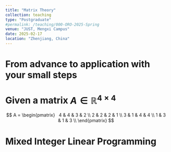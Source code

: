```yaml
---
title: "Matrix Theory"
collection: teaching
type: "Postgraduate"
#permalink: /teaching/000-ORO-2025-Spring  
venue: "JUST, Mengxi Campus"
date: 2025-02-17
location: "Zhenjiang, China"
---
```


From advance to application with your small steps    
======



Given a matrix $A \in \mathbb{R}^{4\times 4}$   
======

$$
        A = 
        \begin{pmatrix}  
        4 & 4 & 3 & 2 \\
        2 & 2 & 2 & 1 \\
        3 & 1 & 4 & 4 \\
        1 & 3 & 1 & 3 \\
        \end{pmatrix}
$$
 
Mixed Integer Linear Programming
======

 
